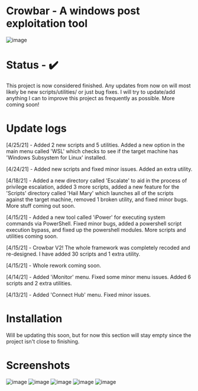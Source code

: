 # Crowbar - A windows post exploitation tool
![image](https://user-images.githubusercontent.com/78043996/115156390-0d8c6800-a052-11eb-9821-8cfd1f765114.png)
# Status - ✔️
This project is now considered finished. Any updates from now on will most likely be new scripts/utilities/ or just bug fixes. I will try to update/add anything I can to improve this project as frequently as possible. More coming soon!
# Update logs
[4/25/21] - Added 2 new scripts and 5 utilities. Added a new option in the main menu called 'WSL' which checks to see if the target machine has 'Windows Subsystem for Linux' installed.

[4/24/21] - Added new scripts and fixed minor issues. Added an extra utility.

[4/18/21] - Added a new directory called 'Escalate' to aid in the process of privilege escalation, added 3 more scripts, added a new feature for the 'Scripts' directory called 'Hail Mary' which launches all of the scripts against the target machine, removed 1 broken utility, and fixed minor bugs. More stuff coming out soon.

[4/15/21] - Added a new tool called 'iPower' for executing system commands via PowerShell. Fixed minor bugs, added a powershell script execution bypass, and fixed up the powershell modules. More scripts and utilities coming soon.

[4/15/21] - Crowbar V2! The whole framework was completely recoded and re-designed. I have added 30 scripts and 1 extra utility.

[4/15/21] - Whole rework coming soon.

[4/14/21] - Added 'iMonitor' menu. Fixed some minor menu issues. Added 6 scripts and 2 extra utilities.

[4/13/21] - Added 'Connect Hub' menu. Fixed minor issues.
# Installation
Will be updating this soon, but for now this section will stay empty since the
project isn't close to finishing.
# Screenshots
![image](https://user-images.githubusercontent.com/78043996/116015292-a9941180-a606-11eb-9881-875cb6318b45.png)
![image](https://user-images.githubusercontent.com/78043996/116015306-b9abf100-a606-11eb-9fe4-d26655dfc07a.png)
![image](https://user-images.githubusercontent.com/78043996/116015314-c6c8e000-a606-11eb-8dff-e023cf52ccf0.png)
![image](https://user-images.githubusercontent.com/78043996/116015356-e8c26280-a606-11eb-9479-037b572b4b2d.png)
![image](https://user-images.githubusercontent.com/78043996/116015372-fb3c9c00-a606-11eb-9c1b-bcdb2aaa006f.png)
